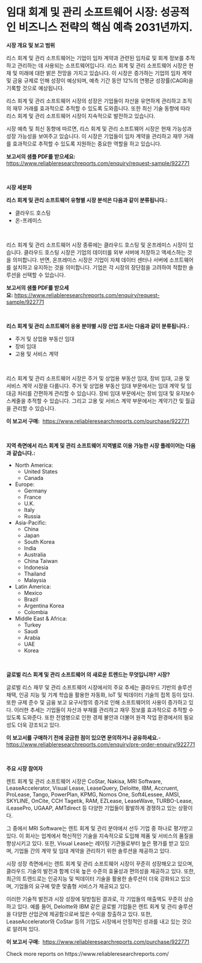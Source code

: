 <p><h1>임대 회계 및 관리 소프트웨어 시장: 성공적인 비즈니스 전략의 핵심 예측 2031년까지.</h1></p><p><strong>시장 개요 및 보고 범위</strong></p>
<p><p>리스 회계 및 관리 소프트웨어는 기업이 임차 계약과 관련된 임차료 및 회계 정보를 추적하고 관리하는 데 사용되는 소프트웨어입니다. 리스 회계 및 관리 소프트웨어 시장은 현재 및 미래에 대한 밝은 전망을 가지고 있습니다. 이 시장은 증가하는 기업의 임차 계약 및 금융 규제로 인해 성장이 예상되며, 예측 기간 동안 12%의 연평균 성장률(CAGR)을 기록할 것으로 예상됩니다.</p><p>리스 회계 및 관리 소프트웨어 시장의 성장은 기업들이 자산을 유연하게 관리하고 조직의 재무 거래를 효과적으로 추적할 수 있도록 도와줍니다. 또한 최신 기술 동향에 따라 리스 회계 및 관리 소프트웨어 시장이 지속적으로 발전하고 있습니다.</p><p>시장 예측 및 최신 동향에 따르면, 리스 회계 및 관리 소프트웨어 시장은 현재 가능성과 성장 가능성을 보여주고 있습니다. 이 시장은 기업들이 임차 계약을 관리하고 재무 거래를 효과적으로 추적할 수 있도록 지원하는 중요한 역할을 하고 있습니다.</p></p>
<p><strong>보고서의 샘플 PDF를 받으세요:</strong> <a href="https://www.reliableresearchreports.com/enquiry/request-sample/922771">https://www.reliableresearchreports.com/enquiry/request-sample/922771</a></p>
<p>&nbsp;</p>
<p><strong>시장 세분화</strong></p>
<p><strong>리스 회계 및 관리 소프트웨어 유형별 시장 분석은 다음과 같이 분류됩니다.:</strong></p>
<p><ul><li>클라우드 호스팅</li><li>온-프레미스</li></ul></p>
<p>&nbsp;</p>
<p><p>리스 회계 및 관리 소프트웨어 시장 종류에는 클라우드 호스팅 및 온프레미스 시장이 있습니다. 클라우드 호스팅 시장은 기업의 데이터를 외부 서버에 저장하고 액세스하는 것을 의미합니다. 반면, 온프레미스 시장은 기업이 자체 데이터 센터나 서버에 소프트웨어를 설치하고 유지하는 것을 의미합니다. 기업은 각 시장의 장단점을 고려하여 적합한 솔루션을 선택할 수 있습니다.</p></p>
<p><strong>보고서의 샘플 PDF를 받으세요:</strong>&nbsp;<a href="https://www.reliableresearchreports.com/enquiry/request-sample/922771">https://www.reliableresearchreports.com/enquiry/request-sample/922771</a></p>
<p>&nbsp;</p>
<p><strong> 리스 회계 및 관리 소프트웨어 응용 분야별 시장 산업 조사는 다음과 같이 분류됩니다.:</strong></p>
<p><ul><li>주거 및 상업용 부동산 임대</li><li>장비 임대</li><li>고용 및 서비스 계약</li></ul></p>
<p>&nbsp;</p>
<p><p>리스 회계 및 관리 소프트웨어 시장은 주거 및 상업용 부동산 임대, 장비 임대, 고용 및 서비스 계약 시장을 다룹니다. 주거 및 상업용 부동산 임대 부문에서는 임대 계약 및 임대금 처리를 간편하게 관리할 수 있습니다. 장비 임대 부문에서는 장비 임대 및 유지보수 스케줄을 추적할 수 있습니다. 그리고 고용 및 서비스 계약 부문에서는 계약기간 및 월급을 관리할 수 있습니다.</p></p>
<p><strong>이 보고서 구매:</strong>&nbsp; <a href="https://www.reliableresearchreports.com/purchase/922771">https://www.reliableresearchreports.com/purchase/922771</a></p>
<p>&nbsp;</p>
<p><strong>지역 측면에서 리스 회계 및 관리 소프트웨어 지역별로 이용 가능한 시장 플레이어는 다음과 같습니다.:</strong></p>
<p><ul>
    <li>
        North America:
        <ul>
            <li>United States</li>
            <li>Canada</li>
        </ul>
    </li>
    <li>
        Europe:
        <ul>
            <li>Germany</li>
            <li>France</li>
            <li>U.K.</li>
            <li>Italy</li>
            <li>Russia</li>
        </ul>
    </li>
    <li>
        Asia-Pacific:
        <ul>
            <li>China</li>
            <li>Japan</li>
            <li>South Korea</li>
            <li>India</li>
            <li>Australia</li>
            <li>China Taiwan</li>
            <li>Indonesia</li>
            <li>Thailand</li>
            <li>Malaysia</li>
        </ul>
    </li>
    <li>
        Latin America:
        <ul>
            <li>Mexico</li>
            <li>Brazil</li>
            <li>Argentina Korea</li>
            <li>Colombia</li>
        </ul>
    </li>
    <li>
        Middle East & Africa:
        <ul>
            <li>Turkey</li>
            <li>Saudi</li>
            <li>Arabia</li>
            <li>UAE</li>
            <li>Korea</li>
        </ul>
    </li>
    </ul></p>
<p>&nbsp;</p>
<p><strong>글로벌 리스 회계 및 관리 소프트웨어 의 새로운 트렌드는 무엇입니까? 시장?</strong></p>
<p><p>글로벌 리스 재무 및 관리 소프트웨어 시장에서의 주요 추세는 클라우드 기반의 솔루션 채택, 인공 지능 및 기계 학습을 활용한 자동화, IoT 및 빅데이터 기술의 접목 등이 있다. 또한 규제 준수 및 금융 보고 요구사항의 증가로 인해 소프트웨어의 사용이 증가하고 있다. 이러한 추세는 기업들이 자산과 부채를 관리하고 재무 정보를 효과적으로 추적할 수 있도록 도와준다. 또한 전염병으로 인한 경제 불안과 더불어 원격 작업 환경에서의 필요성도 더욱 강조되고 있다.</p></p>
<p><strong>이 보고서를 구매하기 전에 궁금한 점이 있으면 문의하거나 공유하세요.</strong>- <a href="https://www.reliableresearchreports.com/enquiry/pre-order-enquiry/922771">https://www.reliableresearchreports.com/enquiry/pre-order-enquiry/922771</a></p>
<p>&nbsp;</p>
<p><strong>주요 시장 참여자</strong></p>
<p><p>렌트 회계 및 관리 소프트웨어 시장은 CoStar, Nakisa, MRI Software, LeaseAccelerator, Visual Lease, LeaseQuery, Deloitte, IBM, Accruent, ProLease, Tango, PowerPlan, KPMG, Nomos One, Soft4Lessee, AMSI, SKYLINE, OnCite, CCH Tagetik, RAM, EZLease, LeaseWave, TURBO-Lease, iLeasePro, UGAAP, AMTdirect 등 다양한 기업들이 활발하게 경쟁하고 있는 상황이다.</p><p>그 중에서 MRI Software는 렌트 회계 및 관리 분야에서 선두 기업 중 하나로 평가받고 있다. 이 회사는 업계에서 혁신적인 기술을 지속적으로 도입해 제품 및 서비스의 품질을 향상시키고 있다. 또한, Visual Lease는 레이팅 기관들로부터 높은 평가를 받고 있으며, 기업들 간의 계약 및 임대 계약을 관리하기 위한 솔루션을 제공하고 있다.</p><p>시장 성장 측면에서는 렌트 회계 및 관리 소프트웨어 시장이 꾸준히 성장해오고 있으며, 클라우드 기술의 발전과 함께 더욱 높은 수준의 효율성과 편의성을 제공하고 있다. 또한, 최근의 트렌드로는 인공지능 및 빅데이터 기술을 활용한 솔루션이 더욱 강화되고 있으며, 기업들의 요구에 맞춘 맞춤형 서비스가 제공되고 있다.</p><p>이러한 기술적 발전과 시장 성장에 뒷받침된 결과로, 각 기업들의 매출액도 꾸준히 상승하고 있다. 예를 들어, Deloitte와 IBM 같은 글로벌 기업들은 렌트 회계 및 관리 솔루션을 다양한 산업군에 제공함으로써 많은 수익을 창출하고 있다. 또한, LeaseAccelerator와 CoStar 등의 기업도 시장에서 안정적인 성과를 내고 있는 것으로 알려져 있다.</p></p>
<p><strong>이 보고서 구매:</strong>&nbsp;&nbsp;<a href="https://www.reliableresearchreports.com/purchase/922771">https://www.reliableresearchreports.com/purchase/922771</a></p>
<p>Check more reports on https://www.reliableresearchreports.com/</p>
